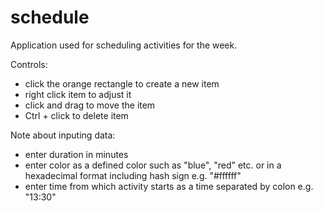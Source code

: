 # schedule

Application used for scheduling activities for the week.

Controls:
- click the orange rectangle to create a new item
- right click item to adjust it
- click and drag to move the item
- Ctrl + click to delete item


Note about inputing data:
- enter duration in minutes
- enter color as a defined color such as "blue", "red" etc. or in a hexadecimal format including hash sign e.g. "#ffffff"
- enter time from which activity starts as a time separated by colon e.g. "13:30"
